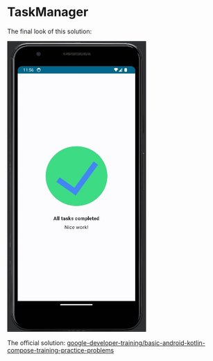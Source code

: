 # TaskManager

The final look of this solution:

![Final Look](./final-look.jpg)

The official solution: [google-developer-training/basic-android-kotlin-compose-training-practice-problems](https://github.com/google-developer-training/basic-android-kotlin-compose-training-practice-problems/tree/main/Unit%201/Pathway%203/TaskCompleted)
